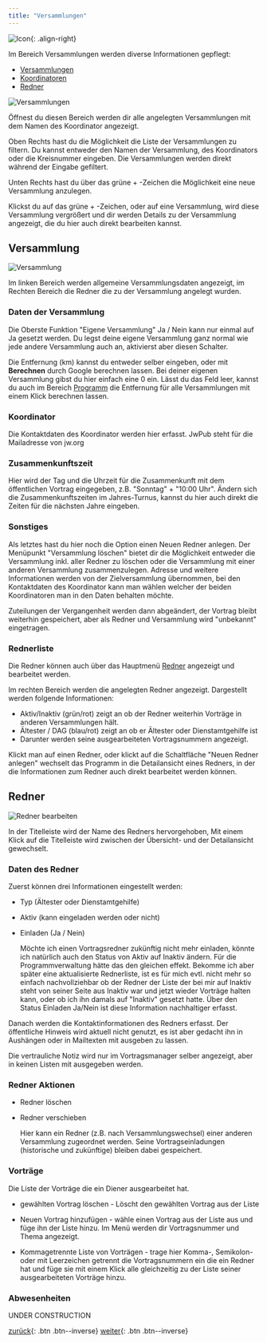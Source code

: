```yaml
---
title: "Versammlungen"
---
```

![Icon](images/menu_icon_07.png){: .align-right}

Im Bereich Versammlungen werden diverse Informationen gepflegt:

* [Versammlungen](#versammlung)
* [Koordinatoren](#koordinator)
* [Redner](#redner)

![Versammlungen](images/verwaltung_02.png)

Öffnest du diesen Bereich werden dir alle angelegten Versammlungen mit dem Namen des Koordinator angezeigt.

Oben Rechts hast du die Möglichkeit die Liste der Versammlungen zu filtern. Du kannst entweder den Namen der Versammlung, des Koordinators oder die Kreisnummer eingeben. Die Versammlungen werden direkt während der Eingabe gefiltert.

Unten Rechts hast du über das grüne + -Zeichen die Möglichkeit eine neue Versammlung anzulegen.

Klickst du auf das grüne + -Zeichen, oder auf eine Versammlung, wird diese Versammlung vergrößert und dir werden Details zu der Versammlung angezeigt, die du hier auch direkt bearbeiten kannst.

## Versammlung

![Versammlung](images/verwaltung_20.png)

Im linken Bereich werden allgemeine Versammlungsdaten angezeigt, 
im Rechten Bereich die Redner die zu der Versammlung angelegt wurden.

### Daten der Versammlung

Die Oberste Funktion "Eigene Versammlung" Ja / Nein kann nur einmal auf Ja gesetzt werden. Du legst deine eigene Versammlung ganz normal wie jede andere Versammlung auch an, aktivierst aber diesen Schalter.

Die Entfernung (km) kannst du entweder selber eingeben, oder mit **Berechnen** durch Google berechnen lassen. Bei deiner eigenen Versammlung gibst du hier einfach eine 0 ein.
Lässt du das Feld leer, kannst du auch im Bereich [Programm](ProgrammEinstellungen.md) die Entfernung für alle Versammlungen mit einem Klick berechnen lassen.

### Koordinator

Die Kontaktdaten des Koordinator werden hier erfasst. JwPub steht für die Mailadresse von jw.org

### Zusammenkunftszeit

Hier wird der Tag und die Uhrzeit für die Zusammenkunft mit dem öffentlichen Vortrag eingegeben, z.B. "Sonntag" + "10:00 Uhr". Ändern sich die Zusammenkunftszeiten im Jahres-Turnus, kannst du hier auch direkt die Zeiten für die nächsten Jahre eingeben.

### Sonstiges

Als letztes hast du hier noch die Option einen Neuen Redner anlegen.
Der Menüpunkt "Versammlung löschen" bietet dir die Möglichkeit entweder die Versammlung inkl. aller Redner zu löschen
oder die Versammlung mit einer anderen Versammlung zusammenzulegen. Adresse und weitere Informationen werden von der Zielversammlung übernommen,
bei den Kontaktdaten des Koordinator kann man wählen welcher der beiden Koordinatoren man in den Daten behalten möchte.

Zuteilungen der Vergangenheit werden dann abgeändert, der Vortrag bleibt weiterhin gespeichert, aber als Redner und Versammlung wird "unbekannt" eingetragen.

### Rednerliste

Die Redner können auch über das Hauptmenü [Redner](Redner.md) angezeigt und bearbeitet werden.

Im rechten Bereich werden die angelegten Redner angezeigt. Dargestellt werden folgende Informationen:

* Aktiv/Inaktiv (grün/rot) zeigt an ob der Redner weiterhin Vorträge in anderen Versammlungen hält.
* Ältester / DAG (blau/rot) zeigt an ob er Ältester oder Dienstamtgehilfe ist
* Darunter werden seine ausgearbeiteten Vortragsnummern angezeigt.

Klickt man auf einen Redner, oder klickt auf die Schaltfläche "Neuen Redner anlegen" wechselt das Programm in die Detailansicht eines Redners, in der die Informationen zum Redner auch direkt bearbeitet werden können.

## Redner

![Redner bearbeiten](images/verwaltung_21.png)

In der Titelleiste wird der Name des Redners hervorgehoben, Mit einem Klick auf die Titelleiste wird zwischen der Übersicht- und der Detailansicht gewechselt.

### Daten des Redner

Zuerst können drei Informationen eingestellt werden:

* Typ (Ältester oder Dienstamtgehilfe)
* Aktiv (kann eingeladen werden oder nicht)
* Einladen (Ja / Nein)

    Möchte ich einen Vortragsredner zukünftig nicht mehr einladen, könnte ich natürlich auch den Status von Aktiv auf Inaktiv ändern. Für die Programmverwaltung hätte das den gleichen effekt. Bekomme ich aber später eine aktualisierte Rednerliste, ist es für mich evtl. nicht mehr so einfach nachvollziehbar ob der Redner der Liste der bei mir auf Inaktiv steht von seiner Seite aus Inaktiv war und jetzt wieder Vorträge halten kann, oder ob ich ihn damals auf "Inaktiv" gesetzt hatte. 
    Über den Status Einladen Ja/Nein ist diese Information nachhaltiger erfasst.

Danach werden die Kontaktinformationen des Redners erfasst. Der öffentliche Hinweis wird aktuell nicht genutzt, es ist aber gedacht ihn in Aushängen oder in Mailtexten mit ausgeben zu lassen.

Die vertrauliche Notiz wird nur im Vortragsmanager selber angezeigt, aber in keinen Listen mit ausgegeben werden.

### Redner Aktionen

* Redner löschen

* Redner verschieben

    Hier kann ein Redner (z.B. nach Versammlungswechsel) einer anderen Versammlung zugeordnet werden. Seine Vortragseinladungen (historische und zukünftige) bleiben dabei gespeichert.

### Vorträge

Die Liste der Vorträge die ein Diener ausgearbeitet hat.

* gewählten Vortrag löschen - Löscht den gewählten Vortrag aus der Liste

* Neuen Vortrag hinzufügen - wähle einen Vortrag aus der Liste aus und füge ihn der Liste hinzu. Im Menü werden dir Vortragsnummer und Thema angezeigt.

* Kommagetrennte Liste von Vorträgen - trage hier Komma-, Semikolon- oder mit Leerzeichen getrennt die Vortragsnummern ein die ein Redner hat und füge sie mit einem Klick alle gleichzeitig zu der Liste seiner ausgearbeiteten Vorträge hinzu.

### Abwesenheiten

UNDER CONSTRUCTION

[zurück](ListenAusgeben.md){: .btn .btn--inverse}  [weiter](Redner.md){: .btn .btn--inverse}